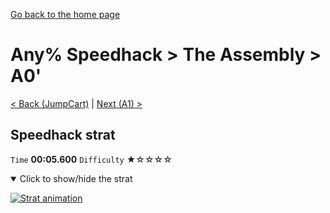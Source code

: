 [Go back to the home page](https://github.com/Doublevil/scbspeedrun)

# Any% Speedhack > The Assembly > A0'

[< Back (JumpCart)](https://github.com/Doublevil/scbspeedrun/blob/main/levels/any_sh/A/JumpCart.md) | [Next (A1) >](https://github.com/Doublevil/scbspeedrun/blob/main/levels/any_sh/A/A1.md)

## Speedhack strat

`Time` **00:05.600** `Difficulty` ★☆☆☆☆
<details open>
  <summary>Click to show/hide the strat</summary>

  [![Strat animation](https://github.com/Doublevil/scbspeedrun/blob/main/media/levels/A/A0_S_A1Strat.webp)](https://github.com/Doublevil/scbspeedrun/blob/main/media/levels/A/A0_S_A1Strat.mp4?raw=true)
</details>
